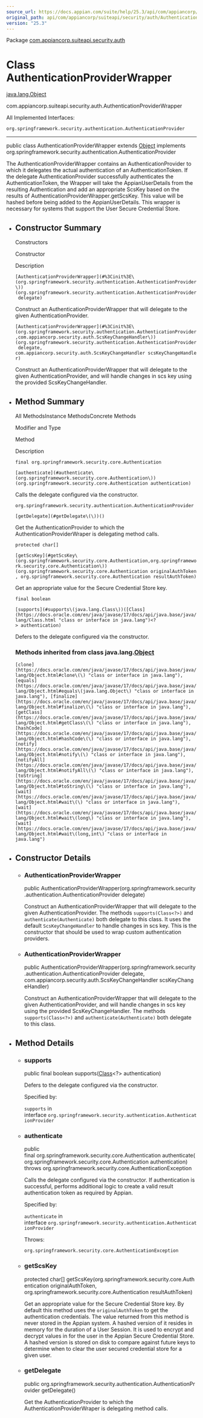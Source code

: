 ```yaml
---
source_url: https://docs.appian.com/suite/help/25.3/api/com/appiancorp/suiteapi/security/auth/AuthenticationProviderWrapper.html
original_path: api/com/appiancorp/suiteapi/security/auth/AuthenticationProviderWrapper.html
version: "25.3"
---
```


Package [com.appiancorp.suiteapi.security.auth](package-summary.html)

# Class AuthenticationProviderWrapper

[java.lang.Object](https://docs.oracle.com/en/java/javase/17/docs/api/java.base/java/lang/Object.html "class or interface in java.lang")

com.appiancorp.suiteapi.security.auth.AuthenticationProviderWrapper

All Implemented Interfaces:

`org.springframework.security.authentication.AuthenticationProvider`

* * *

public class AuthenticationProviderWrapper extends [Object](https://docs.oracle.com/en/java/javase/17/docs/api/java.base/java/lang/Object.html "class or interface in java.lang") implements org.springframework.security.authentication.AuthenticationProvider

The AuthenticationProviderWrapper contains an AuthenticationProvider to which it delegates the actual authentication of an AuthenticationToken. If the delegate AuthenticationProvider successfully authenticates the AuthenticationToken, the Wrapper will take the AppianUserDetails from the resulting Authentication and add an appropriate ScsKey based on the results of AuthenticationProviderWrapper.getScsKey. This value will be hashed before being added to the AppianUserDetails. This wrapper is necessary for systems that support the User Secure Credential Store.

-   ## Constructor Summary

    Constructors

    Constructor

    Description

    `[AuthenticationProviderWrapper](#%3Cinit%3E\(org.springframework.security.authentication.AuthenticationProvider\))(org.springframework.security.authentication.AuthenticationProvider delegate)`

    Construct an AuthenticationProviderWrapper that will delegate to the given AuthenticationProvider.

    `[AuthenticationProviderWrapper](#%3Cinit%3E\(org.springframework.security.authentication.AuthenticationProvider,com.appiancorp.security.auth.ScsKeyChangeHandler\))(org.springframework.security.authentication.AuthenticationProvider delegate, com.appiancorp.security.auth.ScsKeyChangeHandler scsKeyChangeHandler)`

    Construct an AuthenticationProviderWrapper that will delegate to the given AuthenticationProvider, and will handle changes in scs key using the provided ScsKeyChangeHandler.

-   ## Method Summary

    All MethodsInstance MethodsConcrete Methods

    Modifier and Type

    Method

    Description

    `final org.springframework.security.core.Authentication`

    `[authenticate](#authenticate\(org.springframework.security.core.Authentication\))(org.springframework.security.core.Authentication authentication)`

    Calls the delegate configured via the constructor.

    `org.springframework.security.authentication.AuthenticationProvider`

    `[getDelegate](#getDelegate\(\))()`

    Get the AuthenticationProvider to which the AuthenticationProviderWraper is delegating method calls.

    `protected char[]`

    `[getScsKey](#getScsKey\(org.springframework.security.core.Authentication,org.springframework.security.core.Authentication\))(org.springframework.security.core.Authentication originalAuthToken, org.springframework.security.core.Authentication resultAuthToken)`

    Get an appropriate value for the Secure Credential Store key.

    `final boolean`

    `[supports](#supports\(java.lang.Class\))([Class](https://docs.oracle.com/en/java/javase/17/docs/api/java.base/java/lang/Class.html "class or interface in java.lang")<?> authentication)`

    Defers to the delegate configured via the constructor.

    ### Methods inherited from class java.lang.[Object](https://docs.oracle.com/en/java/javase/17/docs/api/java.base/java/lang/Object.html "class or interface in java.lang")

    `[clone](https://docs.oracle.com/en/java/javase/17/docs/api/java.base/java/lang/Object.html#clone\(\) "class or interface in java.lang"), [equals](https://docs.oracle.com/en/java/javase/17/docs/api/java.base/java/lang/Object.html#equals\(java.lang.Object\) "class or interface in java.lang"), [finalize](https://docs.oracle.com/en/java/javase/17/docs/api/java.base/java/lang/Object.html#finalize\(\) "class or interface in java.lang"), [getClass](https://docs.oracle.com/en/java/javase/17/docs/api/java.base/java/lang/Object.html#getClass\(\) "class or interface in java.lang"), [hashCode](https://docs.oracle.com/en/java/javase/17/docs/api/java.base/java/lang/Object.html#hashCode\(\) "class or interface in java.lang"), [notify](https://docs.oracle.com/en/java/javase/17/docs/api/java.base/java/lang/Object.html#notify\(\) "class or interface in java.lang"), [notifyAll](https://docs.oracle.com/en/java/javase/17/docs/api/java.base/java/lang/Object.html#notifyAll\(\) "class or interface in java.lang"), [toString](https://docs.oracle.com/en/java/javase/17/docs/api/java.base/java/lang/Object.html#toString\(\) "class or interface in java.lang"), [wait](https://docs.oracle.com/en/java/javase/17/docs/api/java.base/java/lang/Object.html#wait\(\) "class or interface in java.lang"), [wait](https://docs.oracle.com/en/java/javase/17/docs/api/java.base/java/lang/Object.html#wait\(long\) "class or interface in java.lang"), [wait](https://docs.oracle.com/en/java/javase/17/docs/api/java.base/java/lang/Object.html#wait\(long,int\) "class or interface in java.lang")`

-   ## Constructor Details

    -   ### AuthenticationProviderWrapper

        public AuthenticationProviderWrapper(org.springframework.security.authentication.AuthenticationProvider delegate)

        Construct an AuthenticationProviderWrapper that will delegate to the given AuthenticationProvider. The methods `supports(Class<?>)` and `authenticate(Authenticate)` both delegate to this class. It uses the default `ScsKeyChangeHandler` to handle changes in scs key. This is the constructor that should be used to wrap custom authentication providers.

    -   ### AuthenticationProviderWrapper

        public AuthenticationProviderWrapper(org.springframework.security.authentication.AuthenticationProvider delegate, com.appiancorp.security.auth.ScsKeyChangeHandler scsKeyChangeHandler)

        Construct an AuthenticationProviderWrapper that will delegate to the given AuthenticationProvider, and will handle changes in scs key using the provided ScsKeyChangeHandler. The methods `supports(Class<?>)` and `authenticate(Authenticate)` both delegate to this class.

-   ## Method Details

    -   ### supports

        public final boolean supports([Class](https://docs.oracle.com/en/java/javase/17/docs/api/java.base/java/lang/Class.html "class or interface in java.lang")<?> authentication)

        Defers to the delegate configured via the constructor.

        Specified by:

        `supports` in interface `org.springframework.security.authentication.AuthenticationProvider`

    -   ### authenticate

        public final org.springframework.security.core.Authentication authenticate(org.springframework.security.core.Authentication authentication) throws org.springframework.security.core.AuthenticationException

        Calls the delegate configured via the constructor. If authentication is successful, performs additional logic to create a valid result authentication token as required by Appian.

        Specified by:

        `authenticate` in interface `org.springframework.security.authentication.AuthenticationProvider`

        Throws:

        `org.springframework.security.core.AuthenticationException`

    -   ### getScsKey

        protected char\[\] getScsKey(org.springframework.security.core.Authentication originalAuthToken, org.springframework.security.core.Authentication resultAuthToken)

        Get an appropriate value for the Secure Credential Store key. By default this method uses the `originalAuthToken` to get the authentication credentials. The value returned from this method is never stored in the Appian system. A hashed version of it resides in memory for the duration of a User Session. It is used to encrypt and decrypt values in for the user in the Appian Secure Credential Store. A hashed version is stored on disk to compare against future keys to determine when to clear the user secured credential store for a given user.

    -   ### getDelegate

        public org.springframework.security.authentication.AuthenticationProvider getDelegate()

        Get the AuthenticationProvider to which the AuthenticationProviderWraper is delegating method calls.